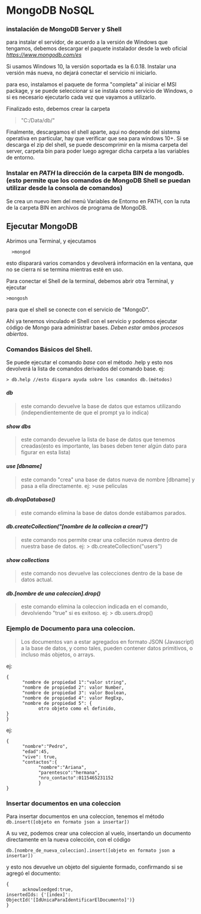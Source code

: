 # MongoDB NoSQL 

### instalación de MongoDB Server y Shell

para instalar el servidor, de acuerdo a la versión de Windows que tengamos, debemos descargar el paquete instalador desde la web oficial *https://www.mongodb.com/es*

Si usamos Windows 10, la versión soportada es la 6.0.18. Instalar una versión más nueva, no dejará conectar el servicio ni iniciarlo.

para eso, instalamos el paquete de forma "completa" al iniciar el MSI package, y se puede seleccionar si se instala como servicio de Windows, o si es necesario ejecutarlo cada vez que vayamos a utilizarlo.

Finalizado esto, debemos crear la carpeta  
> "C:/Data/db/"

Finalmente, descargamos el shell aparte, aqui no depende del sistema operativa en particular, hay que verificar que sea para windows 10+. 
Si se descarga el zip del shell, se puede descomprimir en la misma carpeta del server, carpeta bin para poder luego agregar dicha carpeta a las variables de entorno.

### Instalar en *PATH* la dirección de la carpeta BIN de mongodb. (esto permite que los comandos de MongoDB Shell se puedan utilizar desde la consola de comandos)

Se crea un nuevo item del menú Variables de Entorno en PATH, con la ruta de la carpeta BIN en archivos de programa de MongoDB.

## Ejecutar MongoDB

Abrimos una Terminal, y ejecutamos   

      >mongod

esto disparará varios comandos y devolverá información en la ventana, que  no se cierra ni se termina mientras esté en uso.

Para conectar el Shell de la terminal, debemos abrir otra Terminal, y ejecutar 

    >mongosh
para que el shell se conecte con el servicio de "MongoD".


Ahi ya tenemos vinculado el Shell con el servicio y podemos ejecutar código de Mongo para administrar bases. *Deben estar ambos procesos abiertos*.


### Comandos Básicos del Shell.


Se puede ejecutar el comando _base_ con el método .help y esto nos devolverá la lista de comandos derivados del comando base.
ej:

    > db.help //esto dispara ayuda sobre los comandos db.(métodos)
    

#### _db_

>  este comando devuelve la base de datos que estamos utilizando (independientemente de que el prompt ya lo indica)
 
#### _show dbs_

>  este comando devuelve la lista de base de datos que tenemos creadas(esto es importante, las bases deben tener algún dato para figurar en esta lista)

#### _use [dbname]_

>  este comando "crea" una base de datos nueva de nombre [dbname] y pasa a ella directamente.
> ej: >use peliculas

#### _db.dropDatabase()_

> este comando elimina la base de datos donde estábamos parados.

#### _db.createCollection("[nombre de la collecion a crear]")_

> este comando nos permite crear una colleción nueva dentro de nuestra base de datos.
> ej: > db.createCollection("users")


#### _show collections_

> este comando nos devuelve las colecciones dentro de la base de datos actual.

#### _db.[nombre de una coleccion].drop()_

> este comando elimina la coleccion indicada en el comando, devolviendo "true" si es exitoso.
> ej: > db.users.drop()


### Ejemplo de Documento para una coleccion.

> Los documentos van a estar agregados en formato JSON (Javascript) a la base de datos, y como tales, pueden contener datos primitivos, o incluso más objetos, o arrays.

ej:
```
{
      "nombre de propiedad 1":"valor string",
      "nombre de propiedad 2": valor Number,
      "nombre de propiedad 3": valor Boolean,
      "nombre de propiedad 4": valor RegExp,
      "nombre de propiedad 5": {
            otro objeto como el definido,
}
}
```
ej:
```
{
      "nombre":"Pedro",
      "edad":45,
      "vive": true,
      "contactos":{
            "nombre":"Ariana",
            "parentesco":"hermana",
            "nro_contacto":0115465231152
            }
}
```

### Insertar documentos en una coleccion

Para insertar documentos en una coleccion, tenemos el método `db.insert([objeto en formato json a insertar])`

A su vez, podemos crear una coleccion al vuelo, insertando un documento directamente en la nueva colección, con el código

`db.[nombre_de_nueva_coleccion].insert([objeto en formato json a insertar])`

y esto nos devuelve un objeto del siguiente formado, confirmando si se agregó el documento:

```
{
      acknowloedged:true,
insertedIds: {'[index]': ObjectId('[IdUnicaParaIdentificarElDocumento]')}
}
```

















